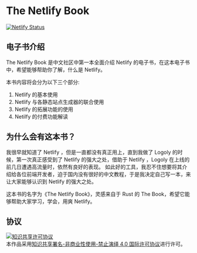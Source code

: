 # The Netlify Book

[![Netlify Status](https://api.netlify.com/api/v1/badges/39a769b1-56eb-4c4b-86f2-8a96229b0966/deploy-status)](https://app.netlify.com/sites/thenetlifybook/deploys)


## 电子书介绍

The Netlify Book 是中文社区中第一本全面介绍 Netlify 的电子书，在这本电子书中，希望能够帮助你了解，什么是 Netlify。

本书内容将会分为以下三个部分:

1. Netlify 的基本使用
2. Netlify 与各静态站点生成器的联合使用
3. Netlify 的拓展功能的使用
4. Netilfy 的付费功能解读


## 为什么会有这本书？

我很早就知道了 Netlify ，但是一直都没有真正用上，直到我做了 Logoly 的时候，第一次真正感受到了 Netlify 的强大之处，借助于 Netlify ，Logoly 在上线的前几日遭遇高流量时，依然有良好的表现。 如此好的工具，我忍不住想要将其介绍给各位前端开发者，迫于国内没有很好的中文教程，于是我决定自己写一本，来让大家能够认识到 Netlify 的强大之处。 

这本书的名字为《The Netlify Book》，灵感来自于 Rust 的 The Book，希望它能够帮助大家学习，学会，用爽 Netlify。

## 协议

<a rel="license" href="http://creativecommons.org/licenses/by-nc-nd/4.0/"><img alt="知识共享许可协议" style="border-width:0" src="https://i.creativecommons.org/l/by-nc-nd/4.0/88x31.png" /></a><br />本作品采用<a rel="license" href="http://creativecommons.org/licenses/by-nc-nd/4.0/">知识共享署名-非商业性使用-禁止演绎 4.0 国际许可协议</a>进行许可。
